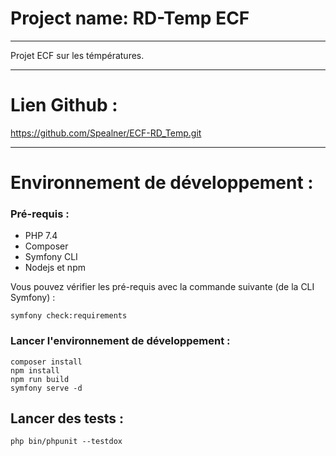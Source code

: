 # Project name: RD-Temp ECF
***
Projet ECF sur les témpératures.
***

# Lien Github :

https://github.com/Spealner/ECF-RD_Temp.git
***

# Environnement de développement :

### Pré-requis :

* PHP 7.4
* Composer
* Symfony CLI
* Nodejs et npm

Vous pouvez vérifier les pré-requis avec la commande suivante (de la CLI Symfony) :

```npm
symfony check:requirements
```

### Lancer l'environnement de développement :

```npm
composer install
npm install
npm run build
symfony serve -d
```

## Lancer des tests :

```npm
php bin/phpunit --testdox
```

